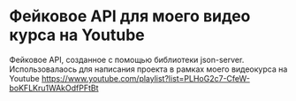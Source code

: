# Фейковое API для моего видео курса на Youtube

Фейковое API, созданное с помощью библиотеки json-server. Использовалаось для написания проекта в рамках моего видеокурса на Youtube
https://www.youtube.com/playlist?list=PLHoG2c7-CfeW-boKFLKru1WAkOdfPFtBt
